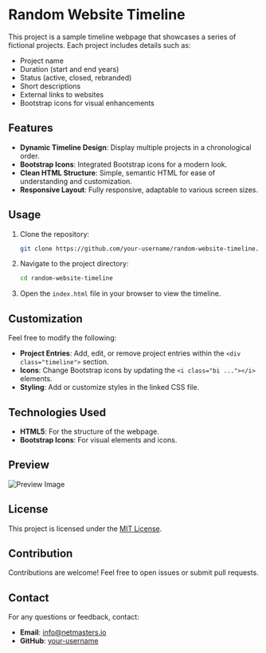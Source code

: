 # Random Website Timeline

This project is a sample timeline webpage that showcases a series of fictional projects. Each project includes details such as:

- Project name
- Duration (start and end years)
- Status (active, closed, rebranded)
- Short descriptions
- External links to websites
- Bootstrap icons for visual enhancements

## Features

- **Dynamic Timeline Design**: Display multiple projects in a chronological order.
- **Bootstrap Icons**: Integrated Bootstrap icons for a modern look.
- **Clean HTML Structure**: Simple, semantic HTML for ease of understanding and customization.
- **Responsive Layout**: Fully responsive, adaptable to various screen sizes.

## Usage

1. Clone the repository:
   ```bash
   git clone https://github.com/your-username/random-website-timeline.git
   ```
2. Navigate to the project directory:
   ```bash
   cd random-website-timeline
   ```
3. Open the `index.html` file in your browser to view the timeline.

## Customization

Feel free to modify the following:

- **Project Entries**: Add, edit, or remove project entries within the `<div class="timeline">` section.
- **Icons**: Change Bootstrap icons by updating the `<i class="bi ..."></i>` elements.
- **Styling**: Add or customize styles in the linked CSS file.

## Technologies Used

- **HTML5**: For the structure of the webpage.
- **Bootstrap Icons**: For visual elements and icons.

## Preview

![Preview Image](preview.png)

## License

This project is licensed under the [MIT License](LICENSE).

## Contribution

Contributions are welcome! Feel free to open issues or submit pull requests.

## Contact

For any questions or feedback, contact:
- **Email**: info@netmasters.io
- **GitHub**: [your-username](https://github.com/your-username)
